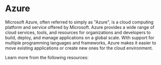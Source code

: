 # Azure

Microsoft Azure, often referred to simply as "Azure", is a cloud computing platform and service offered by Microsoft. Azure provides a wide range of cloud services, tools, and resources for organizations and developers to build, deploy, and manage applications on a global scale. With support for multiple programming languages and frameworks, Azure makes it easier to move existing applications or create new ones for the cloud environment.

Learn more from the following resources:

